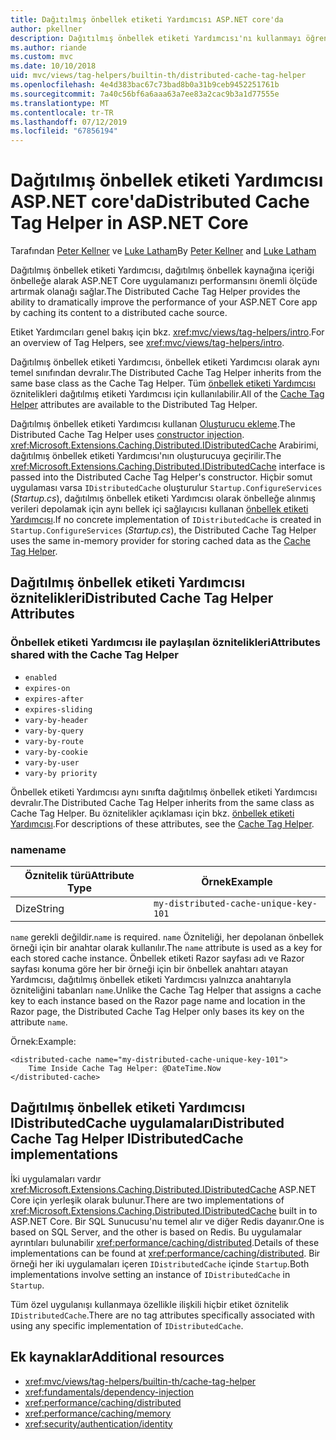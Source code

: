 ```yaml
---
title: Dağıtılmış önbellek etiketi Yardımcısı ASP.NET core'da
author: pkellner
description: Dağıtılmış önbellek etiketi Yardımcısı'nı kullanmayı öğrenin.
ms.author: riande
ms.custom: mvc
ms.date: 10/10/2018
uid: mvc/views/tag-helpers/builtin-th/distributed-cache-tag-helper
ms.openlocfilehash: 4e4d383bac67c73bad8b0a31b9ceb9452251761b
ms.sourcegitcommit: 7a40c56bf6a6aaa63a7ee83a2cac9b3a1d77555e
ms.translationtype: MT
ms.contentlocale: tr-TR
ms.lasthandoff: 07/12/2019
ms.locfileid: "67856194"
---
```

# <a name="distributed-cache-tag-helper-in-aspnet-core"></a><span data-ttu-id="6b548-103">Dağıtılmış önbellek etiketi Yardımcısı ASP.NET core'da</span><span class="sxs-lookup"><span data-stu-id="6b548-103">Distributed Cache Tag Helper in ASP.NET Core</span></span>

<span data-ttu-id="6b548-104">Tarafından [Peter Kellner](https://peterkellner.net) ve [Luke Latham](https://github.com/guardrex)</span><span class="sxs-lookup"><span data-stu-id="6b548-104">By [Peter Kellner](https://peterkellner.net) and [Luke Latham](https://github.com/guardrex)</span></span>

<span data-ttu-id="6b548-105">Dağıtılmış önbellek etiketi Yardımcısı, dağıtılmış önbellek kaynağına içeriği önbelleğe alarak ASP.NET Core uygulamanızı performansını önemli ölçüde artırmak olanağı sağlar.</span><span class="sxs-lookup"><span data-stu-id="6b548-105">The Distributed Cache Tag Helper provides the ability to dramatically improve the performance of your ASP.NET Core app by caching its content to a distributed cache source.</span></span>

<span data-ttu-id="6b548-106">Etiket Yardımcıları genel bakış için bkz. <xref:mvc/views/tag-helpers/intro>.</span><span class="sxs-lookup"><span data-stu-id="6b548-106">For an overview of Tag Helpers, see <xref:mvc/views/tag-helpers/intro>.</span></span>

<span data-ttu-id="6b548-107">Dağıtılmış önbellek etiketi Yardımcısı, önbellek etiketi Yardımcısı olarak aynı temel sınıfından devralır.</span><span class="sxs-lookup"><span data-stu-id="6b548-107">The Distributed Cache Tag Helper inherits from the same base class as the Cache Tag Helper.</span></span> <span data-ttu-id="6b548-108">Tüm [önbellek etiketi Yardımcısı](xref:mvc/views/tag-helpers/builtin-th/cache-tag-helper) öznitelikleri dağıtılmış etiketi Yardımcısı için kullanılabilir.</span><span class="sxs-lookup"><span data-stu-id="6b548-108">All of the [Cache Tag Helper](xref:mvc/views/tag-helpers/builtin-th/cache-tag-helper) attributes are available to the Distributed Tag Helper.</span></span>

<span data-ttu-id="6b548-109">Dağıtılmış önbellek etiketi Yardımcısı kullanan [Oluşturucu ekleme](xref:fundamentals/dependency-injection#constructor-injection-behavior).</span><span class="sxs-lookup"><span data-stu-id="6b548-109">The Distributed Cache Tag Helper uses [constructor injection](xref:fundamentals/dependency-injection#constructor-injection-behavior).</span></span> <span data-ttu-id="6b548-110"><xref:Microsoft.Extensions.Caching.Distributed.IDistributedCache> Arabirimi, dağıtılmış önbellek etiketi Yardımcısı'nın oluşturucuya geçirilir.</span><span class="sxs-lookup"><span data-stu-id="6b548-110">The <xref:Microsoft.Extensions.Caching.Distributed.IDistributedCache> interface is passed into the Distributed Cache Tag Helper's constructor.</span></span> <span data-ttu-id="6b548-111">Hiçbir somut uygulaması varsa `IDistributedCache` oluşturulur `Startup.ConfigureServices` (*Startup.cs*), dağıtılmış önbellek etiketi Yardımcısı olarak önbelleğe alınmış verileri depolamak için aynı bellek içi sağlayıcısı kullanan [önbellek etiketi Yardımcısı](xref:mvc/views/tag-helpers/builtin-th/cache-tag-helper).</span><span class="sxs-lookup"><span data-stu-id="6b548-111">If no concrete implementation of `IDistributedCache` is created in `Startup.ConfigureServices` (*Startup.cs*), the Distributed Cache Tag Helper uses the same in-memory provider for storing cached data as the [Cache Tag Helper](xref:mvc/views/tag-helpers/builtin-th/cache-tag-helper).</span></span>

## <a name="distributed-cache-tag-helper-attributes"></a><span data-ttu-id="6b548-112">Dağıtılmış önbellek etiketi Yardımcısı öznitelikleri</span><span class="sxs-lookup"><span data-stu-id="6b548-112">Distributed Cache Tag Helper Attributes</span></span>

### <a name="attributes-shared-with-the-cache-tag-helper"></a><span data-ttu-id="6b548-113">Önbellek etiketi Yardımcısı ile paylaşılan öznitelikleri</span><span class="sxs-lookup"><span data-stu-id="6b548-113">Attributes shared with the Cache Tag Helper</span></span>

* `enabled`
* `expires-on`
* `expires-after`
* `expires-sliding`
* `vary-by-header`
* `vary-by-query`
* `vary-by-route`
* `vary-by-cookie`
* `vary-by-user`
* `vary-by priority`

<span data-ttu-id="6b548-114">Önbellek etiketi Yardımcısı aynı sınıfta dağıtılmış önbellek etiketi Yardımcısı devralır.</span><span class="sxs-lookup"><span data-stu-id="6b548-114">The Distributed Cache Tag Helper inherits from the same class as Cache Tag Helper.</span></span> <span data-ttu-id="6b548-115">Bu öznitelikler açıklaması için bkz. [önbellek etiketi Yardımcısı](xref:mvc/views/tag-helpers/builtin-th/cache-tag-helper).</span><span class="sxs-lookup"><span data-stu-id="6b548-115">For descriptions of these attributes, see the [Cache Tag Helper](xref:mvc/views/tag-helpers/builtin-th/cache-tag-helper).</span></span>

### <a name="name"></a><span data-ttu-id="6b548-116">name</span><span class="sxs-lookup"><span data-stu-id="6b548-116">name</span></span>

| <span data-ttu-id="6b548-117">Öznitelik türü</span><span class="sxs-lookup"><span data-stu-id="6b548-117">Attribute Type</span></span> | <span data-ttu-id="6b548-118">Örnek</span><span class="sxs-lookup"><span data-stu-id="6b548-118">Example</span></span>                               |
| -------------- | ------------------------------------- |
| <span data-ttu-id="6b548-119">Dize</span><span class="sxs-lookup"><span data-stu-id="6b548-119">String</span></span>         | `my-distributed-cache-unique-key-101` |

<span data-ttu-id="6b548-120">`name` gerekli değildir.</span><span class="sxs-lookup"><span data-stu-id="6b548-120">`name` is required.</span></span> <span data-ttu-id="6b548-121">`name` Özniteliği, her depolanan önbellek örneği için bir anahtar olarak kullanılır.</span><span class="sxs-lookup"><span data-stu-id="6b548-121">The `name` attribute is used as a key for each stored cache instance.</span></span> <span data-ttu-id="6b548-122">Önbellek etiketi Razor sayfası adı ve Razor sayfası konuma göre her bir örneği için bir önbellek anahtarı atayan Yardımcısı, dağıtılmış önbellek etiketi Yardımcısı yalnızca anahtarıyla özniteliğini tabanları `name`.</span><span class="sxs-lookup"><span data-stu-id="6b548-122">Unlike the Cache Tag Helper that assigns a cache key to each instance based on the Razor page name and location in the Razor page, the Distributed Cache Tag Helper only bases its key on the attribute `name`.</span></span>

<span data-ttu-id="6b548-123">Örnek:</span><span class="sxs-lookup"><span data-stu-id="6b548-123">Example:</span></span>

```cshtml
<distributed-cache name="my-distributed-cache-unique-key-101">
    Time Inside Cache Tag Helper: @DateTime.Now
</distributed-cache>
```

## <a name="distributed-cache-tag-helper-idistributedcache-implementations"></a><span data-ttu-id="6b548-124">Dağıtılmış önbellek etiketi Yardımcısı IDistributedCache uygulamaları</span><span class="sxs-lookup"><span data-stu-id="6b548-124">Distributed Cache Tag Helper IDistributedCache implementations</span></span>

<span data-ttu-id="6b548-125">İki uygulamaları vardır <xref:Microsoft.Extensions.Caching.Distributed.IDistributedCache> ASP.NET Core için yerleşik olarak bulunur.</span><span class="sxs-lookup"><span data-stu-id="6b548-125">There are two implementations of <xref:Microsoft.Extensions.Caching.Distributed.IDistributedCache> built in to ASP.NET Core.</span></span> <span data-ttu-id="6b548-126">Bir SQL Sunucusu'nu temel alır ve diğer Redis dayanır.</span><span class="sxs-lookup"><span data-stu-id="6b548-126">One is based on SQL Server, and the other is based on Redis.</span></span> <span data-ttu-id="6b548-127">Bu uygulamalar ayrıntıları bulunabilir <xref:performance/caching/distributed>.</span><span class="sxs-lookup"><span data-stu-id="6b548-127">Details of these implementations can be found at <xref:performance/caching/distributed>.</span></span> <span data-ttu-id="6b548-128">Bir örneği her iki uygulamaları içeren `IDistributedCache` içinde `Startup`.</span><span class="sxs-lookup"><span data-stu-id="6b548-128">Both implementations involve setting an instance of `IDistributedCache` in `Startup`.</span></span>

<span data-ttu-id="6b548-129">Tüm özel uygulanışı kullanmaya özellikle ilişkili hiçbir etiket öznitelik `IDistributedCache`.</span><span class="sxs-lookup"><span data-stu-id="6b548-129">There are no tag attributes specifically associated with using any specific implementation of `IDistributedCache`.</span></span>

## <a name="additional-resources"></a><span data-ttu-id="6b548-130">Ek kaynaklar</span><span class="sxs-lookup"><span data-stu-id="6b548-130">Additional resources</span></span>

* <xref:mvc/views/tag-helpers/builtin-th/cache-tag-helper>
* <xref:fundamentals/dependency-injection>
* <xref:performance/caching/distributed>
* <xref:performance/caching/memory>
* <xref:security/authentication/identity>
